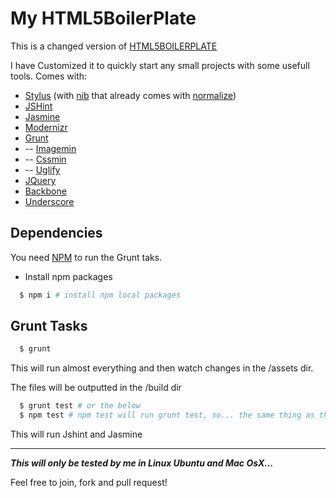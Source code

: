 # My HTML5BoilerPlate

This is a changed version of [HTML5BOILERPLATE](https://html5boilerplate.com/)

I have Customized it to quickly start any small projects with some usefull tools. Comes with:

* [Stylus](http://learnboost.github.io/stylus/) (with [nib](http://tj.github.io/nib/) that already comes with [normalize](http://necolas.github.io/normalize.css/))
* [JSHint](http://jshint.com/)
* [Jasmine](https://github.com/jasmine/jasmine)
* [Modernizr](http://modernizr.com/)
* [Grunt](http://gruntjs.com/)
* -- [Imagemin](https://github.com/gruntjs/grunt-contrib-imagemin)
* -- [Cssmin](https://github.com/gruntjs/grunt-contrib-cssmin)
* -- [Uglify](https://github.com/gruntjs/grunt-contrib-uglify)
* [JQuery](http://jquery.com/)
* [Backbone](http://backbonejs.org/)
* [Underscore](http://underscorejs.org/)

## Dependencies

You need [NPM](https://nodejs.org/) to run the Grunt taks.

* Install npm packages 

```bash
  $ npm i # install npm local packages
```

## Grunt Tasks
```bash
  $ grunt
```

  This will run almost everything and then watch changes in the /assets dir.

  The files will be outputted in the /build dir


```bash
  $ grunt test # or the below
  $ npm test # npm test will run grunt test, so... the same thing as the above
```

  This will run Jshint and Jasmine

_____________________

***This will only be tested by me in Linux Ubuntu and Mac OsX...***

Feel free to join, fork and pull request!